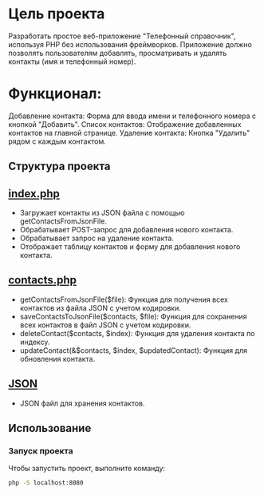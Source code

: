 # Цель проекта
Разработать простое веб-приложение "Телефонный справочник", используя PHP без использования фреймворков. Приложение должно позволять пользователям добавлять, просматривать и удалять контакты (имя и телефонный номер).

# Функционал:
Добавление контакта: Форма для ввода имени и телефонного номера с кнопкой "Добавить".
Список контактов: Отображение добавленных контактов на главной странице.
Удаление контакта: Кнопка "Удалить" рядом с каждым контактом.

## Структура проекта
## [index.php](https://github.com/Krushwff/php_addressbook/blob/main/index.php) 
- Загружает контакты из JSON файла с помощью getContactsFromJsonFile.
- Обрабатывает POST-запрос для добавления нового контакта.
- Обрабатывает запрос на удаление контакта.
- Отображает таблицу контактов и форму для добавления нового контакта.
## [contacts.php](https://github.com/Krushwff/php_addressbook/blob/main/src/contacts.php) 
- getContactsFromJsonFile($file): Функция для получения всех контактов из файла JSON с учетом кодировки.
- saveContactsToJsonFile($contacts, $file): Функция для сохранения всех контактов в файл JSON с учетом кодировки.
- deleteContact($contacts, $index): Функция для удаления контакта по индексу.
- updateContact(&$contacts, $index, $updatedContact): Функция для обновления контакта.
## [JSON](https://github.com/Krushwff/php_addressbook/blob/main/json_data/contacts.json)
-  JSON файл для хранения контактов.

## Использование
### Запуск проекта
Чтобы запустить проект, выполните команду:
```sh
php -S localhost:8080
```

